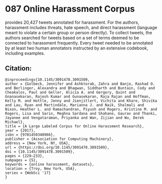 # 087 Online Harassment Corpus
provides 20,427 tweets
annotated for harassment. For the authors, harassment includes threats, hate
speech, and direct harassment (language meant to violate a certain group or person directly). To collect tweets, the authors searched for tweets based on a set of
terms deemed to be connected to harassment frequently. Every tweet needed to be
annotated by at least two human annotators instructed by an extensive codebook,
including examples.

## Citation:
```
@inproceedings{10.1145/3091478.3091509,
author = {Golbeck, Jennifer and Ashktorab, Zahra and Banjo, Rashad O. and Berlinger, Alexandra and Bhagwan, Siddharth and Buntain, Cody and Cheakalos, Paul and Geller, Alicia A. and Gergory, Quint and Gnanasekaran, Rajesh Kumar and Gunasekaran, Raja Rajan and Hoffman, Kelly M. and Hottle, Jenny and Jienjitlert, Vichita and Khare, Shivika and Lau, Ryan and Martindale, Marianna J. and Naik, Shalmali and Nixon, Heather L. and Ramachandran, Piyush and Rogers, Kristine M. and Rogers, Lisa and Sarin, Meghna Sardana and Shahane, Gaurav and Thanki, Jayanee and Vengataraman, Priyanka and Wan, Zijian and Wu, Derek Michael},
title = {A Large Labeled Corpus for Online Harassment Research},
year = {2017},
isbn = {9781450348966},
publisher = {Association for Computing Machinery},
address = {New York, NY, USA},
url = {https://doi.org/10.1145/3091478.3091509},
doi = {10.1145/3091478.3091509},
pages = {229–233},
numpages = {5},
keywords = {online harassment, datasets},
location = {Troy, New York, USA},
series = {WebSci '17}
}
```